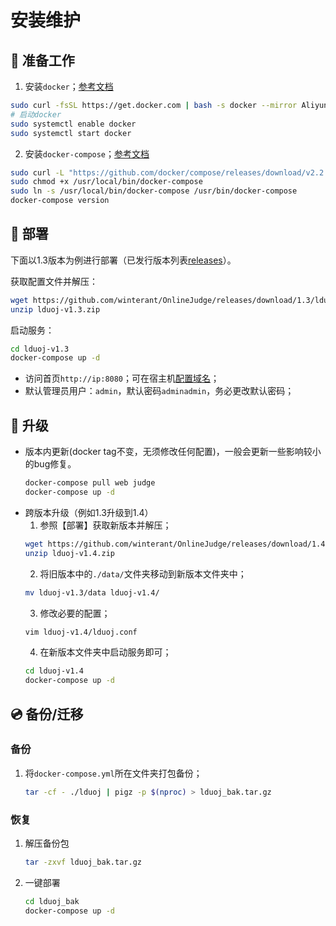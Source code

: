 # 安装维护

## 🍷 准备工作

1. 安装`docker`；[参考文档](https://yeasy.gitbook.io/docker_practice/install/ubuntu#shi-yong-jiao-ben-zi-dong-an-zhuang)
  ```bash
  sudo curl -fsSL https://get.docker.com | bash -s docker --mirror Aliyun
  # 启动docker
  sudo systemctl enable docker
  sudo systemctl start docker
  ```
2. 安装`docker-compose`；[参考文档](https://yeasy.gitbook.io/docker_practice/compose/install)
  ```bash
  sudo curl -L "https://github.com/docker/compose/releases/download/v2.2.2/docker-compose-$(uname -s)-$(uname -m)" -o /usr/local/bin/docker-compose
  sudo chmod +x /usr/local/bin/docker-compose
  sudo ln -s /usr/local/bin/docker-compose /usr/bin/docker-compose
  docker-compose version
  ```

## 🔨 部署

下面以1.3版本为例进行部署（已发行版本列表[releases](https://github.com/winterant/OnlineJudge/releases)）。

获取配置文件并解压：
```bash
wget https://github.com/winterant/OnlineJudge/releases/download/1.3/lduoj-v1.3.zip
unzip lduoj-v1.3.zip
```

启动服务：
```bash
cd lduoj-v1.3
docker-compose up -d
```

- 访问首页`http://ip:8080`；可在宿主机[配置域名](/deploy/network.md)；
- 默认管理员用户：`admin`，默认密码`adminadmin`，务必更改默认密码；

## 🚗 升级

- 版本内更新(docker tag不变，无须修改任何配置)，一般会更新一些影响较小的bug修复。
  ```bash
  docker-compose pull web judge
  docker-compose up -d
  ```
- 跨版本升级（例如1.3升级到1.4）  
  1. 参照【部署】获取新版本并解压；
    ```bash
    wget https://github.com/winterant/OnlineJudge/releases/download/1.4/lduoj-v1.4.zip
    unzip lduoj-v1.4.zip
    ```
  2. 将旧版本中的`./data/`文件夹移动到新版本文件夹中；
    ```bash
    mv lduoj-v1.3/data lduoj-v1.4/
    ```
  3. 修改必要的配置；
    ```bash
    vim lduoj-v1.4/lduoj.conf
    ```
  4. 在新版本文件夹中启动服务即可；
    ```bash
    cd lduoj-v1.4
    docker-compose up -d
    ```

## 💿 备份/迁移

### 备份
1. 将`docker-compose.yml`所在文件夹打包备份；
    ```bash
    tar -cf - ./lduoj | pigz -p $(nproc) > lduoj_bak.tar.gz
    ```

### 恢复
1. 解压备份包
    ```bash
    tar -zxvf lduoj_bak.tar.gz
    ```
2. 一键部署
    ```bash
    cd lduoj_bak
    docker-compose up -d
    ```

